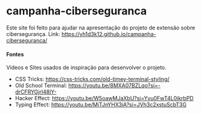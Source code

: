 # campanha-ciberseguranca
Este site foi feito para ajudar na apresentação do projeto de extensão sobre cibersegurança.
Link: https://yh1d3k12.github.io/campanha-ciberseguranca/

#### Fontes
Vídeos e Sites usados de inspiração para desenvolver o projeto.
* CSS Tricks: https://css-tricks.com/old-timey-terminal-styling/
* Old School Terminal: https://youtu.be/8MXA07BZLqo?si=-drCFRYGjrI48lY-
* Hacker Effect: https://youtu.be/W5oawMJaXbU?si=Yvu0FwT4L0ikrbPD
* Typing Effect: https://youtu.be/MiTJnYHX3iA?si=JVh3c2xstuScbT3G
